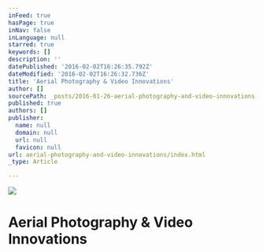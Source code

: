 ```yaml
---
inFeed: true
hasPage: true
inNav: false
inLanguage: null
starred: true
keywords: []
description: ''
datePublished: '2016-02-02T16:26:35.792Z'
dateModified: '2016-02-02T16:26:32.736Z'
title: 'Aerial Photography & Video Innovations'
author: []
sourcePath: _posts/2016-01-26-aerial-photography-and-video-innovations.md
published: true
authors: []
publisher:
  name: null
  domain: null
  url: null
  favicon: null
url: aerial-photography-and-video-innovations/index.html
_type: Article

---
```

![](https://the-grid-user-content.s3-us-west-2.amazonaws.com/5e0f2e00-5385-4d09-bc09-76ae5e4e0ef1.jpg)

# Aerial Photography & Video Innovations